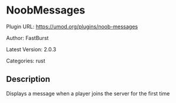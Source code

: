 # NoobMessages

Plugin URL: https://umod.org/plugins/noob-messages

Author: FastBurst

Latest Version: 2.0.3

Categories: rust

## Description

Displays a message when a player joins the server for the first time
